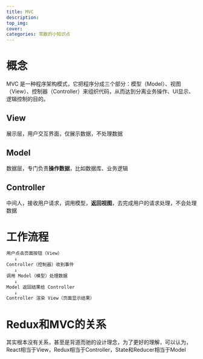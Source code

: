 ```yaml
---
title: MVC
description: 
top_img: 
cover: 
categories: 零散的小知识点
---
```


# 概念

MVC 是一种程序架构模式，它把程序分成三个部分：模型（Model）、视图（View）、控制器（Controller）来组织代码，从而达到分离业务操作、UI显示、逻辑控制的目的。

## View

展示层，用户交互界面，仅展示数据，不处理数据

## Model

数据层，专门负责**操作数据**，比如数据库、业务逻辑

## Controller

中间人，接收用户请求，调用模型，**返回视图**，去完成用户的请求处理，不会处理数据

# 工作流程

```sql
用户点击页面按钮（View）
   ↓
Controller（控制器）收到事件
   ↓
调用 Model（模型）处理数据
   ↓
Model 返回结果给 Controller
   ↓
Controller 渲染 View（页面显示结果）
```

# Redux和MVC的关系

其实根本没有关系，甚至是背道而驰的设计理念，为了更好的理解，可以认为，React相当于View，Redux相当于Controller，State和Reducer相当于Model